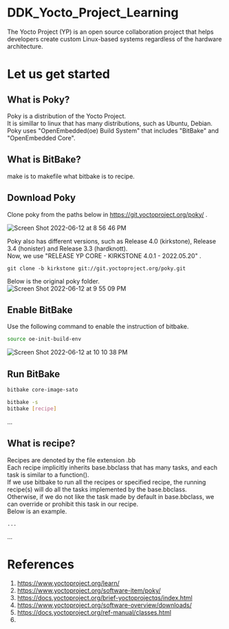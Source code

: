 # DDK_Yocto_Project_Learning
The Yocto Project (YP) is an open source collaboration project that helps developers create custom Linux-based systems regardless of the hardware architecture.

# Let us get started

## What is Poky?
Poky is a distribution of the Yocto Project.</br>
It is simillar to linux that has many distributions, such as Ubuntu, Debian. </br>
Poky uses "OpenEmbedded(oe) Build System" that includes "BitBake" and "OpenEmbedded Core". </br>

## What is BitBake?
make is to makefile what bitbake is to recipe. </br>

## Download Poky
Clone poky from the paths below in https://git.yoctoproject.org/poky/ . </br>

![Screen Shot 2022-06-12 at 8 56 46 PM](https://user-images.githubusercontent.com/67073582/173234328-8912380c-743b-4a31-8814-5de7b844441f.png) </br>

Poky also has different versions, such as Release 4.0 (kirkstone), Release 3.4 (honister) and Release 3.3 (hardknott). </br>
Now, we use "RELEASE YP CORE - KIRKSTONE 4.0.1 - 2022.05.20" . </br>
```git
git clone -b kirkstone git://git.yoctoproject.org/poky.git
```

Below is the original poky folder. </br>
![Screen Shot 2022-06-12 at 9 55 09 PM](https://user-images.githubusercontent.com/67073582/173236667-ab4032fa-6053-4a67-a886-63299ee1aee9.png)

## Enable BitBake
Use the following command to enable the instruction of bitbake. </br>
```sh
source oe-init-build-env
```

![Screen Shot 2022-06-12 at 10 10 38 PM](https://user-images.githubusercontent.com/67073582/173237300-11102460-dcc3-46d5-8154-3d0d85a7ed2e.png)


## Run BitBake
```sh
bitbake core-image-sato
```

```sh
bitbake -s 
bitbake [recipe]
```
... </br>

## What is recipe?
Recipes are denoted by the file extension .bb </br>
Each recipe implicitly inherits base.bbclass that has many tasks, and each task is similar to a function(). </br>
If we use bitbake to run all the recipes or specified recipe, the running recipe(s) will do all the tasks implemented by the base.bbclass. </br>
Otherwise, if we do not like the task made by default in base.bbclass, we can override or prohibit this task in our recipe. </br>
Below is an example. </br>

```bb
...
```

... </br>

# References
1. https://www.yoctoproject.org/learn/
2. https://www.yoctoproject.org/software-item/poky/
3. https://docs.yoctoproject.org/brief-yoctoprojectqs/index.html
4. https://www.yoctoproject.org/software-overview/downloads/
5. https://docs.yoctoproject.org/ref-manual/classes.html
6. 
